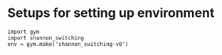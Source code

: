 # Setups for setting up environment
```  
import gym
import shannon_switching
env = gym.make('shannon_switching-v0')
```
